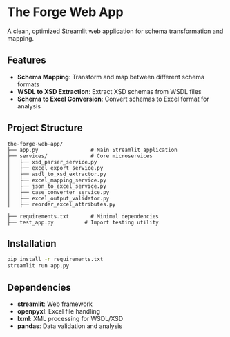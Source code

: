 # The Forge Web App

A clean, optimized Streamlit web application for schema transformation and mapping.

## Features
- **Schema Mapping**: Transform and map between different schema formats
- **WSDL to XSD Extraction**: Extract XSD schemas from WSDL files
- **Schema to Excel Conversion**: Convert schemas to Excel format for analysis


## Project Structure
```
the-forge-web-app/
├── app.py                 # Main Streamlit application
├── services/              # Core microservices
│   ├── xsd_parser_service.py
│   ├── excel_export_service.py
│   ├── wsdl_to_xsd_extractor.py
│   ├── excel_mapping_service.py
│   ├── json_to_excel_service.py
│   ├── case_converter_service.py
│   ├── excel_output_validator.py
│   ├── reorder_excel_attributes.py

├── requirements.txt       # Minimal dependencies
├── test_app.py          # Import testing utility

```

## Installation
```bash
pip install -r requirements.txt
streamlit run app.py
```

## Dependencies
- **streamlit**: Web framework
- **openpyxl**: Excel file handling
- **lxml**: XML processing for WSDL/XSD
- **pandas**: Data validation and analysis


 
